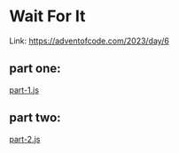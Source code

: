 # Wait For It

Link: https://adventofcode.com/2023/day/6

## part one:
[part-1.js](part-1.js)

## part two:
[part-2.js](part-2.js)
